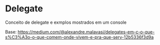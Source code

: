# Delegate
Conceito de delegate e exmplos mostrados em um console

Base: 
https://medium.com/@alexandre.malavasi/delegates-em-c-o-que-s%C3%A3o-o-que-comem-onde-vivem-e-pra-que-serv-12b5336f3d9a

